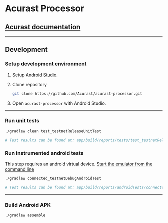 # Acurast Processor

## [Acurast documentation](https://docs.acurast.com/acurast-transmitters)

<hr/>

## Development

### Setup development environment

1. Setup [Android Studio](https://developer.android.com/studio/install).

2. Clone repository

    ```sh
    git clone https://github.com/Acurast/acurast-processor.git
    ```

3. Open `acurast-processor` with Android Studio.

<hr/>

### Run unit tests

```sh
./gradlew clean test_testnetReleaseUnitTest

# Test results can be found at: app/build/reports/tests/test_testnetReleaseUnitTest/index.html
```

### Run instrumented android tests

This step requires an android virtual device. [Start the emulator from the command line](https://developer.android.com/studio/run/emulator-commandline)

```sh
./gradlew connected_testnetDebugAndroidTest

# Test results can be found at: app/build/reports/androidTests/connected/flavors/_testnet/index.html
```

<hr/>

### Build Android APK

```sh
./gradlew assemble
```

